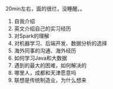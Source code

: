 20min左右，面的很烂，没睡醒。。

1. 自我介绍
2. 英文介绍自己的实习经历
3. 对Spark的理解
4. 对机器学习、后端开发、数据分析的选择
5. 海外同事的沟通、海外经历
6. 如何学习Java和大数据
7. 遇到的最大的困难，如何解决的
8. 哪里人，成都和天津愿意吗
9. 联想是传统制造业，为什么想来
